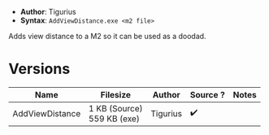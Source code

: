 - **Author**: Tigurius
- **Syntax**: `AddViewDistance.exe <m2 file>`

Adds view distance to a M2 so it can be used as a doodad.

# Versions

| Name            | Filesize     | Author   | Source ? | Notes |
| --------------- | ------------ | -------- | -------- | ----- |
| AddViewDistance | 1 KB (Source)<br/>559 KB (exe) | Tigurius | ✔️       |       |
